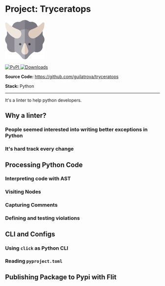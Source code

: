 # Project: Tryceratops

![tryceratops logo](./tryceratops-logo.png)

<a href="https://pypi.org/project/tryceratops/">
    <img alt="PyPI" src="https://img.shields.io/pypi/v/tryceratops">
</a>

<a href="https://pepy.tech/project/tryceratops/">
<img alt="Downloads" src="https://static.pepy.tech/personalized-badge/tryceratops?period=total&units=international_system&left_color=grey&right_color=blue&left_text=%F0%9F%A6%96%20Downloads">
</a>

**Source Code:** https://github.com/guilatrova/tryceratops

**Stack:** Python

---

It's a linter to help python developers.

## Why a linter?

### People seemed interested into writing better exceptions in Python

### It's hard track every change

## Processing Python Code

### Interpreting code with AST

### Visiting Nodes

### Capturing Comments

### Defining and testing violations

## CLI and Configs

### Using `click` as Python CLI

### Reading `pyproject.toml`

## Publishing Package to Pypi with Flit

